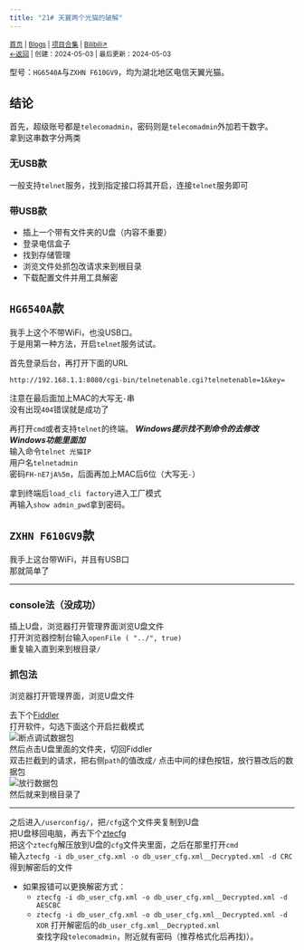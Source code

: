 ```yaml
---
title: "21# 天翼两个光猫的破解"
---
```


<small><a href="/">首页</a> | <a href="/blogs">Blogs</a> | <a href="/Project">项目合集</a> | <a href="https://space.bilibili.com/1987247870">Bilibili↗</a><br><a href="../../">←返回</a> |
 创建：2024-05-03 | 最后更新：2024-05-03</small><br>

型号：`HG6540A`与`ZXHN F610GV9`，均为湖北地区电信天翼光猫。

## 结论
首先，超级账号都是`telecomadmin`，密码则是`telecomadmin`外加若干数字。<br>
拿到这串数字分两类
### 无USB款
一般支持`telnet`服务，找到指定接口将其开启，连接`telnet`服务即可
### 带USB款
* 插上一个带有文件夹的U盘（内容不重要）
* 登录电信盒子
* 找到存储管理
* 浏览文件处抓包改请求来到根目录
* 下载配置文件并用工具解密

## `HG6540A`款
我手上这个不带WiFi，也没USB口。<br>
于是用第一种方法，开启`telnet`服务试试。

首先登录后台，再打开下面的URL
```url
http://192.168.1.1:8080/cgi-bin/telnetenable.cgi?telnetenable=1&key=
```
注意在最后面加上MAC的大写无`-`串<br>
没有出现`404`错误就是成功了<br>

再打开`cmd`或者支持`telnet`的终端。 ***Windows提示找不到命令的去修改Windows功能里面加***<br>
输入命令`telnet 光猫IP`<br>
用户名`telnetadmin`<br>
密码`FH-nE7jA%5m`，后面再加上MAC后6位（大写无`-`）

拿到终端后`load_cli factory`进入工厂模式<br>
再输入`show admin_pwd`拿到密码。

## `ZXHN F610GV9`款
我手上这台带WiFi，并且有USB口<br>
那就简单了<br>

---

### console法（没成功）
插上U盘，浏览器打开管理界面浏览U盘文件<br>
打开浏览器控制台输入`openFile ( "../", true)`<br>
重复输入直到来到根目录`/`

### 抓包法
浏览器打开管理界面，浏览U盘文件

去下个[Fiddler](https://ezrealik.lanzouj.com/tp/i2d5iihy7pg)<br>
打开软件，勾选下面这个开启拦截模式<br>
![断点调试数据包](https://imagebb.skyseeker.eu.org/file/Pictrue-Bed/2022/Image_2022-01-23_13-02-60.jpg)<br>
然后点击U盘里面的文件夹，切回Fiddler<br>
双击拦截到的请求，把右侧`path`的值改成`/`<bt>
点击中间的绿色按钮，放行篡改后的数据包<br>
![放行数据包](https://imagebb.skyseeker.eu.org/file/Pictrue-Bed/2022/Image_2022-01-23_13-05-60.jpg)<br>
然后就来到根目录了

---

之后进入`/userconfig/`，把`/cfg`这个文件夹复制到U盘<br>
把U盘移回电脑，再去下个[ztecfg](https://github.com/wx1183618058/ZET-Optical-Network-Terminal-Decoder/releases/)<br>
把这个`ztecfg`解压放到U盘的`cfg`文件夹里面，之后在那里打开`cmd`<br>
输入`ztecfg -i db_user_cfg.xml -o db_user_cfg.xml__Decrypted.xml -d CRC`得到解密后的文件<br>
* 如果报错可以更换解密方式：
  * `ztecfg -i db_user_cfg.xml -o db_user_cfg.xml__Decrypted.xml -d AESCBC`
  * `ztecfg -i db_user_cfg.xml -o db_user_cfg.xml__Decrypted.xml -d XOR`
打开解密后的`db_user_cfg.xml__Decrypted.xml`<br>
查找字段`telecomadmin`，附近就有密码（推荐格式化后再找)）。